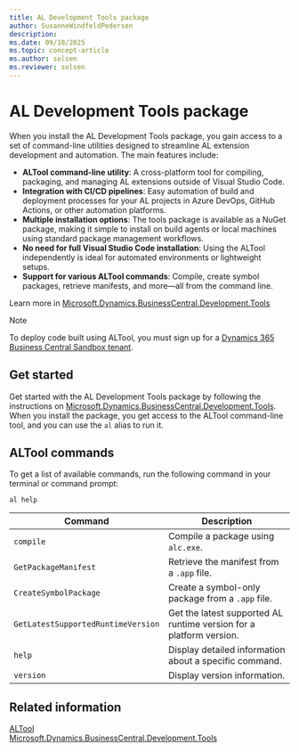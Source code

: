 ```yaml
---
title: AL Development Tools package
author: SusanneWindfeldPedersen
description: 
ms.date: 09/18/2025
ms.topic: concept-article
ms.author: solsen
ms.reviewer: solsen
---
```



# AL Development Tools package

When you install the AL Development Tools package, you gain access to a set of command-line utilities designed to streamline AL extension development and automation. The main features include:

- **ALTool command-line utility**: A cross-platform tool for compiling, packaging, and managing AL extensions outside of Visual Studio Code.
- **Integration with CI/CD pipelines**: Easy automation of build and deployment processes for your AL projects in Azure DevOps, GitHub Actions, or other automation platforms.
- **Multiple installation options**: The tools package is available as a NuGet package, making it simple to install on build agents or local machines using standard package management workflows.
- **No need for full Visual Studio Code installation**: Using the ALTool independently is ideal for automated environments or lightweight setups.
- **Support for various ALTool commands**: Compile, create symbol packages, retrieve manifests, and more—all from the command line.

Learn more in [Microsoft.Dynamics.BusinessCentral.Development.Tools](https://www.nuget.org/packages/Microsoft.Dynamics.BusinessCentral.Development.Tools)

> [!NOTE]  
> To deploy code built using ALTool, you must sign up for a [Dynamics 365 Business Central Sandbox tenant](https://aka.ms/getsandboxforbusinesscentral).

## Get started

Get started with the AL Development Tools package by following the instructions on [Microsoft.Dynamics.BusinessCentral.Development.Tools](https://www.nuget.org/packages/Microsoft.Dynamics.BusinessCentral.Development.Tools). When you install the package, you get access to the ALTool command-line tool, and you can use the `al` alias to run it.

## ALTool commands

To get a list of available commands, run the following command in your terminal or command prompt:

```shell
al help
```

| Command                        | Description                                           |
|--------------------------------|-------------------------------------------------------|
| `compile`                      | Compile a package using `alc.exe`.  |
| `GetPackageManifest`           | Retrieve the manifest from a `.app` file.            |
| `CreateSymbolPackage`          | Create a symbol-only package from a `.app` file.     |
| `GetLatestSupportedRuntimeVersion` | Get the latest supported AL runtime version for a platform version. |
| `help`                         | Display detailed information about a specific command. |
| `version`                      | Display version information.                         |

## Related information

[ALTool](devenv-al-tool.md)  
[Microsoft.Dynamics.BusinessCentral.Development.Tools](https://www.nuget.org/packages/Microsoft.Dynamics.BusinessCentral.Development.Tools)